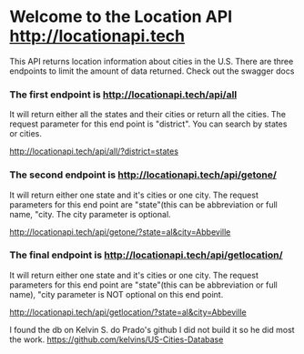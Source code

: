 # Welcome to the Location API http://locationapi.tech
This API returns location information about cities in the U.S. There are three endpoints to limit the amount of data returned. Check out the swagger docs

### The first endpoint is http://locationapi.tech/api/all
It will return either all the states and their cities or return all the cities. The request parameter for this end point is "district". You can search by states or cities.

http://locationapi.tech/api/all/?district=states


### The second endpoint is http://locationapi.tech/api/getone/
It will return either one state and it's cities or one city. The request parameters for this end point are "state"(this can be abbreviation or full name, "city. The city parameter is optional.

http://locationapi.tech/api/getone/?state=al&city=Abbeville


### The final endpoint is http://locationapi.tech/api/getlocation/
It will return either one state and it's cities or one city. The request parameters for this end point are "state"(this can be abbreviation or full name), "city parameter is NOT optional on this end point.

http://locationapi.tech/api/getlocation/?state=al&city=Abbeville

I found the db on Kelvin S. do Prado's github I did not build it so he did most the work.
https://github.com/kelvins/US-Cities-Database
